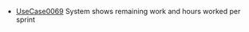  * [UseCase0069](https://github.com/DomainDrivenArchitecture/ddaRequirement/blob/master/en/requirements/UseCase0069.md) System shows remaining work and hours worked per sprint